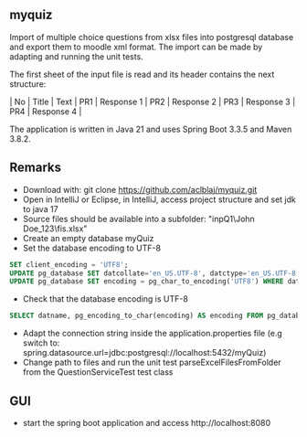 ## myquiz
Import of multiple choice questions from xlsx files into postgresql database and export them to moodle xml format.
The import can be made by adapting and running the unit tests.

The first sheet of the input file is read and its header contains the next structure:

| No | Title | Text | PR1 | Response 1 | PR2 | Response 2 | PR3 | Response 3 | PR4 | Response 4 |


The application is written in Java 21 and uses Spring Boot 3.3.5 and Maven 3.8.2.

## Remarks
- Download with: git clone https://github.com/aclblaj/myquiz.git
- Open in IntelliJ or Eclipse, in IntelliJ, access project structure and set jdk to java 17
- Source files should be available into a subfolder: "inpQ1\John Doe_123\fis.xlsx"
- Create an empty database myQuiz
- Set the database encoding to UTF-8
``` sql
SET client_encoding = 'UTF8';
UPDATE pg_database SET datcollate='en_US.UTF-8', datctype='en_US.UTF-8' WHERE datname='postgres';
UPDATE pg_database SET encoding = pg_char_to_encoding('UTF8') WHERE datname = 'myQuiz' ;
```
- Check  that the database encoding is UTF-8
``` sql
SELECT datname, pg_encoding_to_char(encoding) AS encoding FROM pg_database WHERE datname = 'myQuiz'
```
- Adapt the connection string inside the application.properties file (e.g switch to: spring.datasource.url=jdbc:postgresql://localhost:5432/myQuiz)
- Change path to files and run the unit test parseExcelFilesFromFolder from the QuestionServiceTest test class

## GUI 
- start the spring boot application and access http://localhost:8080